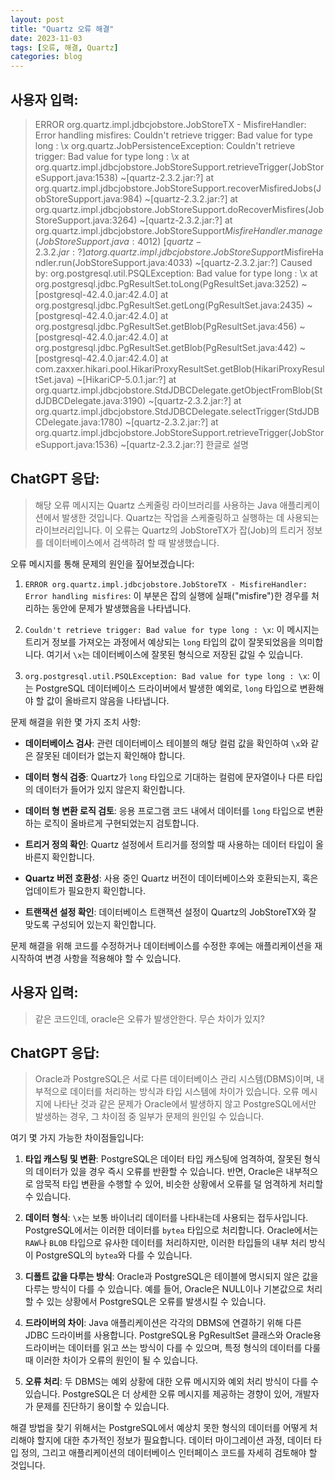 ```yaml
---
layout: post
title: "Quartz 오류 해결"
date: 2023-11-03
tags: [오류, 해결, Quartz]
categories: blog
---
```


## 사용자 입력:
> ERROR org.quartz.impl.jdbcjobstore.JobStoreTX - MisfireHandler: Error handling misfires: Couldn't retrieve trigger: Bad value for type long : \x
org.quartz.JobPersistenceException: Couldn't retrieve trigger: Bad value for type long : \x
        at org.quartz.impl.jdbcjobstore.JobStoreSupport.retrieveTrigger(JobStoreSupport.java:1538) ~[quartz-2.3.2.jar:?]
        at org.quartz.impl.jdbcjobstore.JobStoreSupport.recoverMisfiredJobs(JobStoreSupport.java:984) ~[quartz-2.3.2.jar:?]
        at org.quartz.impl.jdbcjobstore.JobStoreSupport.doRecoverMisfires(JobStoreSupport.java:3264) ~[quartz-2.3.2.jar:?]
        at org.quartz.impl.jdbcjobstore.JobStoreSupport$MisfireHandler.manage(JobStoreSupport.java:4012) ~[quartz-2.3.2.jar:?]
        at org.quartz.impl.jdbcjobstore.JobStoreSupport$MisfireHandler.run(JobStoreSupport.java:4033) ~[quartz-2.3.2.jar:?]
Caused by: org.postgresql.util.PSQLException: Bad value for type long : \x
        at org.postgresql.jdbc.PgResultSet.toLong(PgResultSet.java:3252) ~[postgresql-42.4.0.jar:42.4.0]
        at org.postgresql.jdbc.PgResultSet.getLong(PgResultSet.java:2435) ~[postgresql-42.4.0.jar:42.4.0]
        at org.postgresql.jdbc.PgResultSet.getBlob(PgResultSet.java:456) ~[postgresql-42.4.0.jar:42.4.0]
        at org.postgresql.jdbc.PgResultSet.getBlob(PgResultSet.java:442) ~[postgresql-42.4.0.jar:42.4.0]
        at com.zaxxer.hikari.pool.HikariProxyResultSet.getBlob(HikariProxyResultSet.java) ~[HikariCP-5.0.1.jar:?]
        at org.quartz.impl.jdbcjobstore.StdJDBCDelegate.getObjectFromBlob(StdJDBCDelegate.java:3190) ~[quartz-2.3.2.jar:?]
        at org.quartz.impl.jdbcjobstore.StdJDBCDelegate.selectTrigger(StdJDBCDelegate.java:1780) ~[quartz-2.3.2.jar:?]
        at org.quartz.impl.jdbcjobstore.JobStoreSupport.retrieveTrigger(JobStoreSupport.java:1536) ~[quartz-2.3.2.jar:?]
한글로 설명

## ChatGPT 응답:
> 해당 오류 메시지는 Quartz 스케줄링 라이브러리를 사용하는 Java 애플리케이션에서 발생한 것입니다. Quartz는 작업을 스케줄링하고 실행하는 데 사용되는 라이브러리입니다. 이 오류는 Quartz의 JobStoreTX가 잡(Job)의 트리거 정보를 데이터베이스에서 검색하려 할 때 발생했습니다.

오류 메시지를 통해 문제의 원인을 짚어보겠습니다:

1. `ERROR org.quartz.impl.jdbcjobstore.JobStoreTX - MisfireHandler: Error handling misfires`:
   이 부분은 잡의 실행에 실패("misfire")한 경우를 처리하는 동안에 문제가 발생했음을 나타냅니다.

2. `Couldn't retrieve trigger: Bad value for type long : \x`:
   이 메시지는 트리거 정보를 가져오는 과정에서 예상되는 `long` 타입의 값이 잘못되었음을 의미합니다. 여기서 `\x`는 데이터베이스에 잘못된 형식으로 저장된 값일 수 있습니다.

3. `org.postgresql.util.PSQLException: Bad value for type long : \x`:
   이는 PostgreSQL 데이터베이스 드라이버에서 발생한 예외로, `long` 타입으로 변환해야 할 값이 올바르지 않음을 나타냅니다.

문제 해결을 위한 몇 가지 조치 사항:

- **데이터베이스 검사**: 관련 데이터베이스 테이블의 해당 컬럼 값을 확인하여 `\x`와 같은 잘못된 데이터가 없는지 확인해야 합니다.

- **데이터 형식 검증**: Quartz가 `long` 타입으로 기대하는 컬럼에 문자열이나 다른 타입의 데이터가 들어가 있지 않은지 확인합니다.

- **데이터 형 변환 로직 검토**: 응용 프로그램 코드 내에서 데이터를 `long` 타입으로 변환하는 로직이 올바르게 구현되었는지 검토합니다.

- **트리거 정의 확인**: Quartz 설정에서 트리거를 정의할 때 사용하는 데이터 타입이 올바른지 확인합니다.

- **Quartz 버전 호환성**: 사용 중인 Quartz 버전이 데이터베이스와 호환되는지, 혹은 업데이트가 필요한지 확인합니다.

- **트랜잭션 설정 확인**: 데이터베이스 트랜잭션 설정이 Quartz의 JobStoreTX와 잘 맞도록 구성되어 있는지 확인합니다.

문제 해결을 위해 코드를 수정하거나 데이터베이스를 수정한 후에는 애플리케이션을 재시작하여 변경 사항을 적용해야 할 수 있습니다.

## 사용자 입력:
> 같은 코드인데, oracle은 오류가 발생안한다. 무슨 차이가 있지? 

## ChatGPT 응답:
> Oracle과 PostgreSQL은 서로 다른 데이터베이스 관리 시스템(DBMS)이며, 내부적으로 데이터를 처리하는 방식과 타입 시스템에 차이가 있습니다. 오류 메시지에 나타난 것과 같은 문제가 Oracle에서 발생하지 않고 PostgreSQL에서만 발생하는 경우, 그 차이점 중 일부가 문제의 원인일 수 있습니다. 

여기 몇 가지 가능한 차이점들입니다:

1. **타입 캐스팅 및 변환**: PostgreSQL은 데이터 타입 캐스팅에 엄격하여, 잘못된 형식의 데이터가 있을 경우 즉시 오류를 반환할 수 있습니다. 반면, Oracle은 내부적으로 암묵적 타입 변환을 수행할 수 있어, 비슷한 상황에서 오류를 덜 엄격하게 처리할 수 있습니다.

2. **데이터 형식**: `\x`는 보통 바이너리 데이터를 나타내는데 사용되는 접두사입니다. PostgreSQL에서는 이러한 데이터를 `bytea` 타입으로 처리합니다. Oracle에서는 `RAW`나 `BLOB` 타입으로 유사한 데이터를 처리하지만, 이러한 타입들의 내부 처리 방식이 PostgreSQL의 `bytea`와 다를 수 있습니다.

3. **디폴트 값을 다루는 방식**: Oracle과 PostgreSQL은 테이블에 명시되지 않은 값을 다루는 방식이 다를 수 있습니다. 예를 들어, Oracle은 NULL이나 기본값으로 처리할 수 있는 상황에서 PostgreSQL은 오류를 발생시킬 수 있습니다.

4. **드라이버의 차이**: Java 애플리케이션은 각각의 DBMS에 연결하기 위해 다른 JDBC 드라이버를 사용합니다. PostgreSQL용 PgResultSet 클래스와 Oracle용 드라이버는 데이터를 읽고 쓰는 방식이 다를 수 있으며, 특정 형식의 데이터를 다룰 때 이러한 차이가 오류의 원인이 될 수 있습니다.

5. **오류 처리**: 두 DBMS는 예외 상황에 대한 오류 메시지와 예외 처리 방식이 다를 수 있습니다. PostgreSQL은 더 상세한 오류 메시지를 제공하는 경향이 있어, 개발자가 문제를 진단하기 용이할 수 있습니다.

해결 방법을 찾기 위해서는 PostgreSQL에서 예상치 못한 형식의 데이터를 어떻게 처리해야 할지에 대한 추가적인 정보가 필요합니다. 데이터 마이그레이션 과정, 데이터 타입 정의, 그리고 애플리케이션의 데이터베이스 인터페이스 코드를 자세히 검토해야 할 것입니다.

